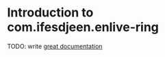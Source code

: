 # Introduction to com.ifesdjeen.enlive-ring

TODO: write [great documentation](http://jacobian.org/writing/great-documentation/what-to-write/)
